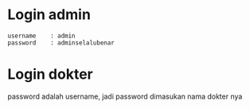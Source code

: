 # Login admin
```
username    : admin
password    : adminselalubenar
```

# Login dokter
password adalah username, jadi password dimasukan nama dokter nya

